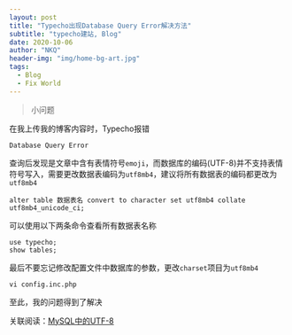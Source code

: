 ```yaml
---
layout: post
title: "Typecho出现Database Query Error解决方法"
subtitle: "typecho建站, Blog"
date: 2020-10-06
author: "NKQ"
header-img: "img/home-bg-art.jpg"
tags:
  - Blog
  - Fix World
---
```



> 小问题

在我上传我的博客内容时，Typecho报错

```
Database Query Error
```

查询后发现是文章中含有表情符号`emoji`，而数据库的编码(UTF-8)并不支持表情符号写入，需要更改数据表编码为`utf8mb4`，建议将所有数据表的编码都更改为`utf8mb4`

```mysql
alter table 数据表名 convert to character set utf8mb4 collate utf8mb4_unicode_ci;
```

可以使用以下两条命令查看所有数据表名称

```mysql
use typecho;
show tables;
```

最后不要忘记修改配置文件中数据库的参数，更改`charset`项目为`utf8mb4`

```
vi config.inc.php
```

至此，我的问题得到了解决

关联阅读：[MySQL中的UTF-8](https://my.oschina.net/xsh1208/blog/1052781)


